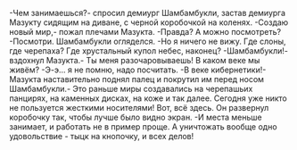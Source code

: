   -Чем занимаешься?- спросил демиург Шамбамбукли, застав демиурга Мазукту сидящим на диване, с черной коробочкой на коленях.
-Создаю новый мир,- пожал плечами Мазукта.
-Правда? А можно посмотреть?
-Посмотри.
Шамбамбукли огляделся.
-Но я ничего не вижу. Где слоны, где черепаха? Где хрустальный купол небес, наконец?
-Шамбамбукли!-  вздохнул Мазукта.- Ты меня разочаровываешь! В каком веке мы живём?
-Э-э... я не помню, надо посчитать.
-В веке кибернетики!- Мазукта наставительно поднял палец и покрутил им перед носом Шамбамбукли.- Это раньше миры создавались на черепашьих панцирях, на каменных дисках, на коже и так далее. Сегодня уже никто не пользуется жесткими носителями! Вот, всё здесь.
Он развернул коробочку так, чтобы лучше было видно экран.
-И места меньше занимает, и работать не в пример проще. А уничтожать вообще одно удовольствие - тыцк на кнопочку, и всех делов!      